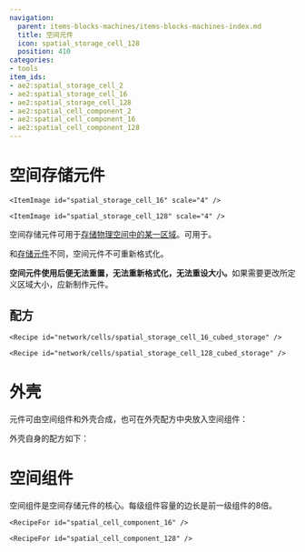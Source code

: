 ```yaml
---
navigation:
  parent: items-blocks-machines/items-blocks-machines-index.md
  title: 空间元件
  icon: spatial_storage_cell_128
  position: 410
categories:
- tools
item_ids:
- ae2:spatial_storage_cell_2
- ae2:spatial_storage_cell_16
- ae2:spatial_storage_cell_128
- ae2:spatial_cell_component_2
- ae2:spatial_cell_component_16
- ae2:spatial_cell_component_128
---
```


# 空间存储元件

  <Row>
    <ItemImage id="spatial_storage_cell_2" scale="4" />

    <ItemImage id="spatial_storage_cell_16" scale="4" />

    <ItemImage id="spatial_storage_cell_128" scale="4" />
  </Row>

空间存储元件可用于[存储物理空间中的某一区域](../ae2-mechanics/spatial-io.md)。可用于<ItemLink id="spatial_io_port" />。

和[存储元件](storage_cells.md)不同，空间元件不可重新格式化。

**空间元件使用后便无法重置，无法重新格式化，无法重设大小。**&zwnj;如果需要更改所定义区域大小，应新制作元件。


## 配方

  <Row>
    <Recipe id="network/cells/spatial_storage_cell_2_cubed_storage" />

    <Recipe id="network/cells/spatial_storage_cell_16_cubed_storage" />

    <Recipe id="network/cells/spatial_storage_cell_128_cubed_storage" />
  </Row>

# 外壳

元件可由空间组件和外壳合成，也可在外壳配方中央放入空间组件：

<Row>
  <Recipe id="network/cells/spatial_storage_cell_2_cubed" />

  <Recipe id="network/cells/spatial_storage_cell_2_cubed_storage" />
</Row>

外壳自身的配方如下：

  <RecipeFor id="item_cell_housing" />

# 空间组件

空间组件是空间存储元件的核心。每级组件容量的边长是前一级组件的8倍。

  <Row>
    <RecipeFor id="spatial_cell_component_2" />

    <RecipeFor id="spatial_cell_component_16" />

    <RecipeFor id="spatial_cell_component_128" />
  </Row>